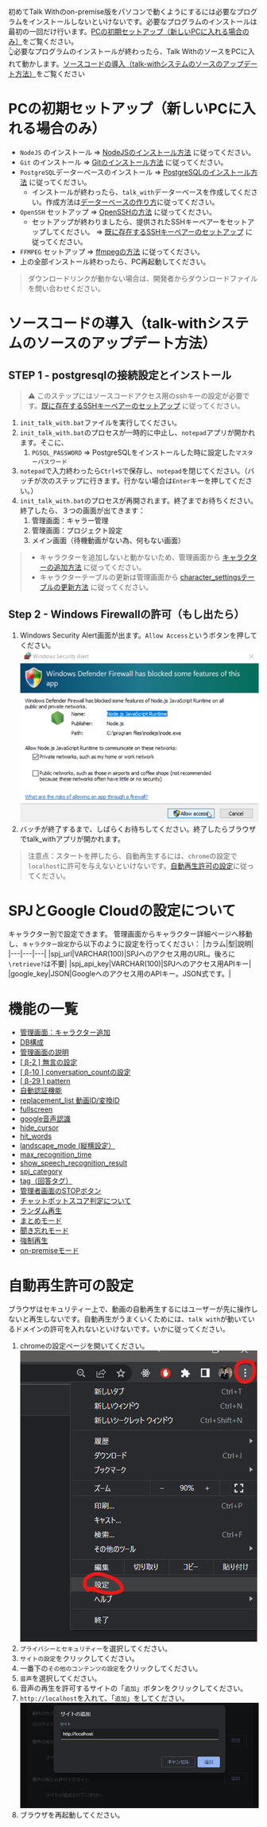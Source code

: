 初めてTalk Withのon-premise版をパソコンで動くようにするには必要なプログラムをインストールしないといけないです。必要なプログラムのインストールは最初の一回だけ行います。[PCの初期セットアップ（新しいPCに入れる場合のみ）](#PCの初期セットアップ（新しいPCに入れる場合のみ）)をご覧ください。  
👆必要なプログラムのインストールが終わったら、Talk WithのソースをPCに入れて動かします。[ソースコードの導入（talk-withシステムのソースのアップデート方法）](#ソースコードの導入（talk-withシステムのソースのアップデート方法）)をご覧ください

# PCの初期セットアップ（新しいPCに入れる場合のみ）
- `NodeJS` のインストール => [NodeJSのインストール方法](./how_to_install_node.md) に従ってください。
- `Git` のインストール => [Gitのインストール方法](./how_to_install_git.md) に従ってください。  
- `PostgreSQL`データーベースのインストール => [PostgreSQLのインストール方法](./how_to_install_pg.md) に従ってください。
  - インストールが終わったら、`talk_with`データーベースを作成してください。作成方法は[データーベースの作り方](./how_to_install_pg.md/#データーベースの作り方)に従ってください。
- `OpenSSH` セットアップ => [OpenSSHの方法](./how_to_setup_openssh.md#OpenSSH) に従ってください。
  - セットアップが終わりましたら、提供されたSSHキーペアーをセットアップしてください。 => [既に存在するSSHキーペアーのセットアップ](./how_to_setup_openssh.md#既に存在するsshキーペアーのセットアップ) に従ってください。
- `FFMPEG` セットアップ => [ffmpegの方法](./how_to_install_ffmpeg.md) に従ってください。
- 上の全部インストール終わったら、PC再起動してください。

> ダウンロードリンクが動かない場合は、開発者からダウンロードファイルを問い合わせください。

# ソースコードの導入（talk-withシステムのソースのアップデート方法）
## STEP 1 - postgresqlの接続設定とインストール
> ⚠ このステップにはソースコードアクセス用のsshキーの設定が必要です。[既に存在するSSHキーペアーのセットアップ](./how_to_setup_openssh.md#既に存在するsshキーペアーのセットアップ) に従ってください。
1. `init_talk_with.bat`ファイルを実行してください。
2. `init_talk_with.bat`のプロセスが一時的に中止し、`notepad`アプリが開かれます。そこに、
   1. `PGSQL_PASSWORD` => PostgreSQLをインストールした時に設定した`マスターパスワード`
3. `notepad`で入力終わったら`Ctrl+S`で保存し、`notepad`を閉じてください。（バッチが次のステップに行きます。行かない場合は`Enter`キーを押してください。）
4. `init_talk_with.bat`のプロセスが再開されます。終了までお待ちください。終了したら、３つの画面が出てきます：
    1. 管理画面：キャラー管理
    2. 管理画面：プロジェクト設定
    2. メイン画面（待機動画がない為、何もない画面）
> * キャラクターを追加しないと動かないため、管理画面から [キャラクターの追加方法](./how_to_add_character.md) に従ってください。　　
> * キャラクターテーブルの更新は管理画面から [character_settingsテーブルの更新方法](./how_to_setup_character_admin_page.md) に従ってください。
## Step 2 - Windows Firewallの許可（もし出たら）
1. Windows Security Alert画面が出ます。`Allow Access`というボタンを押してください。  
  ![Windows Security Alert](images/win_security_alert.png)
2. バッチが終了するまで、しばらくお待ちしてください。終了したらブラウザでtalk_withアプリが開かれます。

> 注意点：スタートを押したら、自動再生するには、`chrome`の設定で`localhost`に許可を与えないといけないです。[自動再生許可の設定](#自動再生許可の設定)に従ってください。

# SPJとGoogle Cloudの設定について
キャラクター別で設定できます。
管理画面からキャラクター詳細ページへ移動し、`キャラクター設定`から以下のように設定を行ってください：
|カラム|型|説明|
|---|---|---|
|spj_url|VARCHAR(100)|SPJへのアクセス用のURL。後ろに`\retrieve?`は不要|
|spj_api_key|VARCHAR(100)|SPJへのアクセス用APIキー|
|google_key|JSON|Googleへのアクセス用のAPIキー。JSON式です。|


# 機能の一覧  
* [管理画面：キャラクター追加](./how_to_add_character.md)
* [DB構成](./DB.md)
* [管理画面の説明](./admin_page.md)  
* [[ β-2 ] 無言の設定](./how_to_setup_silence_limit.md)
* [[ β-10 ] conversation_countの設定](./how_to_setup_conversation_count.md)
* [[ β-29 ] pattern](./how_to_setup_pattern.md)
* [自動認証機能](./LogDB_with_Authentication.md)
* [replacement_list 動画ID/変換ID](./how_to_setup_alternative_list.md)
* [fullscreen](./how_to_setup_fullscreen.md)
* [google音声認識](./About_GoogleSpeechToText.md)
* [hide_cursor](./how_to_setup_hide_cursor.md)
* [hit_words](./how_to_setup_hit_words.md)
* [landscape_mode (縦横設定）](./how_to_setup_landscape_mode.md)
* [max_recognition_time](./how_to_setup_max_recognition_time.md)
* [show_speech_recognition_result](./how_to_setup_show_speech_recognition_result.md)
* [spj_category](./how_to_setup_spj_category.md)
* [tag（回答タグ）](./how_to_setup_tag.md)
* [管理者画面のSTOPボタン](./admin_stop_button.md)
* [チャットボットスコア判定について](./About_chatbotScore.md)
* [ランダム再生](./how_to_setup_random.md)
* [まとめモード](./how_to_setup_matome.md)
* [聞き忘れモード](./how_to_setup_kikiwasure.md)
* [強制再生](./how_to_setup_force_video.md)
* [on-premiseモード](./how_to_switch_on-premise_mode.md)


# 自動再生許可の設定
ブラウザはセキュリティー上で、動画の自動再生するにはユーザーが先に操作しないと再生しないです。自動再生がうまくいくためには、`talk with`が動いているドメインの許可を入れないといけないです。いかに従ってください。
1. chromeの設定ページを開いてください。  
   ![Chromeの設定の開き方](./images/chrome/open_settings.png)
2. `プライバシーとセキュリティー`を選択してください。
3. `サイトの設定`をクリックしてください。
4. 一番下の`その他のコンテンツの設定`をクリックしてください。
5. `音声`を選択してください。
6. 音声の再生を許可するサイトの「`追加`」ボタンをクリックしてください。
7. `http://localhost`を入れて、「`追加`」をしてください。
   ![追加の例](./images/chrome/save_settings.png)
8. ブラウザを再起動してください。
